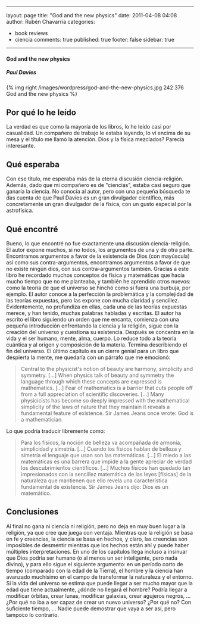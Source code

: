 
---
layout: page
title: "God and the new physics"
date: 2011-04-08 04:08
author: Rubén Chavarría
categories: 
- book reviews
- ciencia
comments: true
published: true
footer: false
sidebar: true
---

<h4>God and the new physics</h4>

<h5>Paul Davies</h5>

{% img right /images/wordpress/god-and-the-new-physics.jpg 242 376 God and the new physics %}

<h2>Por qué lo he leído</h2>


La verdad es que como la mayoría de los libros, lo he leído casi por casualidad. Un compañero de trabajo le estaba 
leyendo, lo ví encima de su mesa y el título me llamó la atención. Dios y la física mezclados? Parecía interesante.

<!-- more -->

<h2>Qué esperaba</h2>

Con ese título, me esperaba más de la eterna discusión ciencia-religión. Además, dado que mi compañero es de "ciencias", estaba casi seguro que ganaría la ciencia.
No conocía al autor, pero con una pequeña búsqueda te das cuenta de que Paul Davies es un gran divulgador científico, más concretamente un gran divulgador de la física, con un gusto especial por la astrofísica.
<h2>Qué encontré</h2>
Bueno, lo que encontré no fue exactamente una discusión ciencia-religión. El autor expone muchos, si no todos, los argumentos de una y de otra parte. Encontramos argumentos a favor de la existencia de Dios (con mayúscula) así como sus contra-argumentos, encontramos argumentos a favor de que no existe ningún dios, con sus contra-argumentos también.
Gracias a este libro he recordado muchos conceptos de física y matemáticas que hacía mucho tiempo que no me planteaba, y también he aprendido otros nuevos: como la teoría de que el universo se hinchó como si fuera una burbuja, por ejemplo.
El autor conoce a la perfección la problemática y la complejidad de las teorías expuestas, pero las expone con mucha claridad y sencillez. Evidentemente, no profundiza en ellas, cada una de las teorías expuestas merece, y han tenido, muchas palabras habladas y escritas.
El autor ha escrito el libro siguiendo un orden que me encanta, comienza con una pequeña introducción enfrentando la ciencia y la religión, sigue con la creación del universo y cuestiona su existencia. Después se concentra en la vida y el ser humano, mente, alma, cuerpo. Lo reduce todo a la teoría cuántica y al origen y composición de la materia. Termina describiendo el fin del universo.
El último capítulo es un cierre genial para un libro que despierta la mente, me quedaría con un párrafo que me emocionó:
<blockquote>Central to the physicist's notion of beauty are harmony, simplicity and symmetry. [...] When physics talk of beauty and symmetry the language through which these concepts are expressed is mathematics. [...] Fear of mathematics is a barrier that cuts people off from a full appreciation of scientific discoveries. [...] Many physicicists has become so deeply impressed with the mathematical simplicity of the laws of nature that they maintain it reveals a fundamental feature of existence. Sir James Jeans once wrote: God is a mathematician.</blockquote>
Lo que podría traducir libremente como:
<blockquote>Para los físicos, la noción de belleza va acompañada de armonía, simplicidad y simetría. [...] Cuando los físicos hablan de belleza y simetría el lenguaje que usan son las matemáticas. [...] El miedo a las matemáticas es una barrera que impide a la gente apreciar de verdad los descubrimientos científicos. [...] Muchos físicos han quedado tan impresionados con la sencillez matemática de las leyes [físicas] de la naturaleza que mantienen que ello revela una característica fundamental de existencia. Sir James Jeans dijo: Dios es un matemático.</blockquote>
<h2>Conclusiones</h2>
Al final no gana ni ciencia ni religión, pero no deja en muy buen lugar a la religión, ya que cree que juega con ventaja. Mientras que la religión se basa en fe y creencias, la ciencia se basa en hechos, y claro, las creencias son imposibles de desmentir mientras que los hechos están ahí y puede haber múltiples interpretaciones.
En uno de los capítulos llega incluso a insinuar que Dios podría ser humano (o al menos un ser inteligente, pero nada divino), y para ello sigue el siguiente argumento: en un período corto de tiempo (comparado con la edad de la Tierra), el hombre y la ciencia han avanzado muchísimo en el campo de transformar la naturaleza y el entorno. Si la vida del universo se estima que puede llegar a ser mucho mayor que la edad que tiene actualmente, ¿dónde no llegará el hombre? Podría llegar a modificar órbitas, crear lunas, modificar galaxias, crear agujeros negros, ... ¿Por qué no iba a ser capaz de crear un nuevo universo? ¿Por qué no? Con suficiente tiempo, ... Nadie puede demostrar que vaya a ser así, pero tampoco lo contrario.